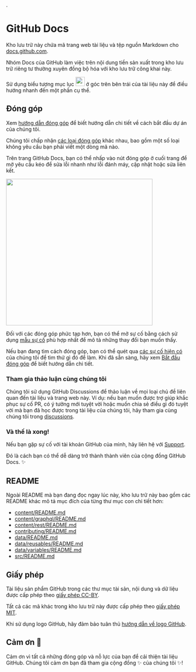 .
# GitHub Docs <!-- omit in toc -->

Kho lưu trữ này chứa mã trang web tài liệu và tệp nguồn Markdown cho [docs.github.com](https://docs.github.com).

Nhóm Docs của GitHub làm việc trên nội dung tiền sản xuất trong kho lưu trữ riêng tư thường xuyên đồng bộ hóa với kho lưu trữ công khai này.

Sử dụng biểu tượng mục lục <img src="/contributing/images/table-of-contents.png" width="25" height="25" /> ở góc trên bên trái của tài liệu này để điều hướng nhanh đến một phần cụ thể.

## Đóng góp

Xem [hướng dẫn đóng góp](CONTRIBUTING.md) để biết hướng dẫn chi tiết về cách bắt đầu dự án của chúng tôi.

Chúng tôi chấp nhận [các loại đóng góp](https://github.com/github/docs/blob/main/contributing/types-of-contributions.md) khác nhau, bao gồm một số loại không yêu cầu bạn phải viết một dòng mã nào.

Trên trang GitHub Docs, bạn có thể nhấp vào nút đóng góp ở cuối trang để mở yêu cầu kéo để sửa lỗi nhanh như lỗi đánh máy, cập nhật hoặc sửa liên kết.

<img src="./contributing/images/contribution_cta.png" width="400">

Đối với các đóng góp phức tạp hơn, bạn có thể mở sự cố bằng cách sử dụng [mẫu sự cố](https://github.com/github/docs/issues/new/choose) phù hợp nhất để mô tả những thay đổi bạn muốn thấy.

Nếu bạn đang tìm cách đóng góp, bạn có thể quét qua [các sự cố hiện có](https://github.com/github/docs/issues) của chúng tôi để tìm thứ gì đó để làm. Khi đã sẵn sàng, hãy xem [Bắt đầu đóng góp](/CONTRIBUTING.md) để biết hướng dẫn chi tiết.

### Tham gia thảo luận cùng chúng tôi

Chúng tôi sử dụng GitHub Discussions để thảo luận về mọi loại chủ đề liên quan đến tài liệu và trang web này. Ví dụ: nếu bạn muốn được trợ giúp khắc phục sự cố PR, có ý tưởng mới tuyệt vời hoặc muốn chia sẻ điều gì đó tuyệt vời mà bạn đã học được trong tài liệu của chúng tôi, hãy tham gia cùng chúng tôi trong [discussions](https://github.com/github/docs/discussions).

### Và thế là xong!

Nếu bạn gặp sự cố với tài khoản GitHub của mình, hãy liên hệ với [Support](https://support.github.com).

Đó là cách bạn có thể dễ dàng trở thành thành viên của cộng đồng GitHub Docs. :sparkles:

## README

Ngoài README mà bạn đang đọc ngay lúc này, kho lưu trữ này bao gồm các README khác mô tả mục đích của từng thư mục con chi tiết hơn:

- [content/README.md](content/README.md)
- [content/graphql/README.md](content/graphql/README.md)
- [content/rest/README.md](content/rest/README.md)
- [contributing/README.md](contributing/README.md)
- [data/README.md](data/README.md)
- [data/reusables/README.md](data/reusables/README.md)
- [data/variables/README.md](data/variables/README.md)
- [src/README.md](src/README.md)

## Giấy phép

Tài liệu sản phẩm GitHub trong các thư mục tài sản, nội dung và dữ liệu được cấp phép theo [giấy phép CC-BY](LICENSE).

Tất cả các mã khác trong kho lưu trữ này được cấp phép theo [giấy phép MIT](LICENSE-CODE).

Khi sử dụng logo GitHub, hãy đảm bảo tuân thủ [hướng dẫn về logo GitHub](https://github.com/logos).

## Cảm ơn :purple_heart:

Cảm ơn vì tất cả những đóng góp và nỗ lực của bạn để cải thiện tài liệu GitHub. Chúng tôi cảm ơn bạn đã tham gia cộng đồng :sparkles: của chúng tôi :sparkles:!

 